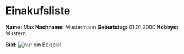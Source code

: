 # Einakufsliste

**Name:** Max
**Nachname:** Mustermann
**Geburtstag:** 01.01.2000
**Hobbys:** Mustern

**Bild:** ![nur ein Beispiel](http://vignette1.wikia.nocookie.net/steven-universe/images/8/8e/Umad-trollface.jpg/revision/latest?cb=20151103005538 "Troll")
